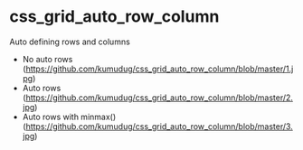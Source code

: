 # css_grid_auto_row_column
Auto defining rows and columns

* No auto rows
(https://github.com/kumudug/css_grid_auto_row_column/blob/master/1.jpg)
* Auto rows
(https://github.com/kumudug/css_grid_auto_row_column/blob/master/2.jpg)
* Auto rows with minmax()
(https://github.com/kumudug/css_grid_auto_row_column/blob/master/3.jpg)
